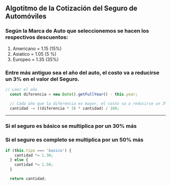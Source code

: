 ## Algotitmo de la Cotización del Seguro de Automóviles

### Según la Marca de Auto que seleccionemos se hacen los respectivos descuentos:

1. Americano = 1.15 (15%)
2. Asiatico = 1.05 (5 %)
3. Europeo = 1.35 (35%)

### Entre más antiguo sea el año del auto, el costo va a reducirse un 3% en el valor del Seguro.

```javascript
// Leer el año
  const diferencia = new Date().getFullYear() - this.year;

  // Cada año que la diferencia es mayor, el costo va a reducirse un 3% en el valor del Seguro
  cantidad -= ((diferencia * 3) * cantidad) / 100;
```

* * *

### Si el seguro es básico se multiplica por un 30% más
### Si el seguro es completo se multiplica por un 50% más
```javascript
if (this.tipo === 'basico') {
    cantidad *= 1.30;
  } else {
    cantidad *= 1.50;
  }

  return cantidad;
```

